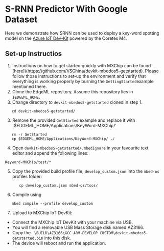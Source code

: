 # S-RNN Predictor With Google Dataset

Here we demonstrate how SRNN can be used to deploy a key-word spotting model on
the [Azure IoT Dev-Kit](https://microsoft.github.io/azure-iot-developer-kit/)
powered by the Coretex M4.

## Set-up Instructios

1. Instructions on how to get started quickly with MXChip can be found 
[here])(https://github.com/VSChina/devkit-mbedos5-getstarted). Please follow
those instructions to set-up the environment and verify that everything is
working properly by burning the `GettingStarted`example mentioned there. 
2. Clone the EdgeML repository. Assume this repository lies in `$EDGEML_HOME`.
3. Change directory to `devkit-mbedos5-getstarted` cloned in step 1.
```
   cd devkit-mbedos5-getstarted/
```
3. Remove the provided `GetStarted` example and replace it with
   `$EDGEML_HOME/Applications/KeyWord-MXChip/'
```
   rm -r GetStarted
   cp $EDGEML_HOME/Applications/KeyWord-MXChip/ ./
```
4. Open `devkit-mbedos5-getstarted/.mbedignore` in your favourite text editor
   and append the following lines:
  ```
  Keyword-MXChip/test/*
  ```
5. Copy the provided build profile file, `develop_custom.json` into the
   `mbed-os` profiles folder:
   ```
      cp develop_custom.json mbed-os/toos/
   ```
6. Compile using:
```
   mbed compile --profile develop_custom
```

7. Upload to MXChip IoT DevKit:
  - Connect the MXChip IoT DevKit with your machine via USB.
  - You will find a removable USB Mass Storage disk named AZ3166.
  - Copy the
  `.\BUILD\AZ3166\GCC_ARM-DEVELOP_CUSTOM\devkit-mbedos5-getstarted.bin` into this disk.
  - The device will reboot and run the application. 

